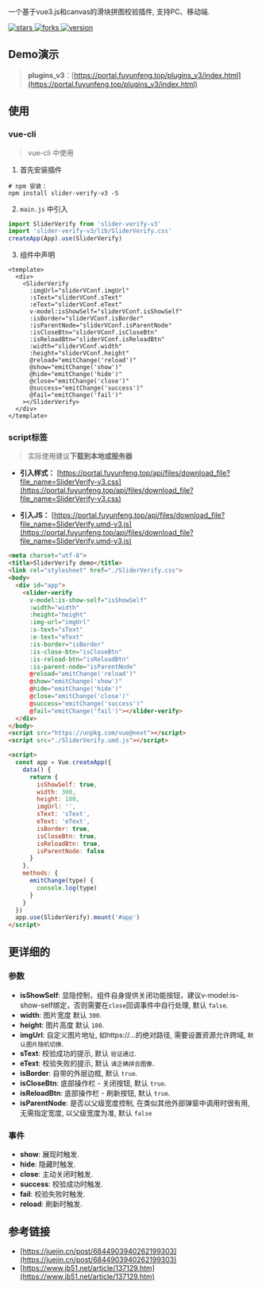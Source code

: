 一个基于vue3.js和canvas的滑块拼图校验插件, 支持PC、移动端.
<p>
  <a href="https://github.com/author-fuyf/slider-verify-v3/stargazers" target="_black">
    <img src="https://img.shields.io/github/stars/author-fuyf/slider-verify-v3?color=%23ffca28&logo=github&style=flat-square" alt="stars" />
  </a>
  <a href="https://github.com/author-fuyf/slider-verify-v3/network/members" target="_black">
    <img src="https://img.shields.io/github/forks/author-fuyf/slider-verify-v3?color=%23ffca28&logo=github&style=flat-square" alt="forks" />
  </a>
  <a href="https://www.npmjs.com/package/slider-verify-v3" target="_black">
    <img src="https://img.shields.io/npm/v/slider-verify-v3?color=%23ffca28&logo=npm&style=flat-square" alt="version" />
  </a>
<!--   <a href="https://www.npmjs.com/package/slider-verify-v3" target="_black">
    <img src="https://img.shields.io/npm/dm/slider-verify-v3?color=%23ffca28&logo=npm&style=flat-square" alt="downloads" />
  </a> -->
</p>

## Demo演示

> **plugins_v3**：[https://portal.fuyunfeng.top/plugins_v3/index.html](https://portal.fuyunfeng.top/plugins_v3/index.html)  

## 使用

### vue-cli
> vue-cli 中使用

1. 首先安装插件

```shell
# npm 安装：
npm install slider-verify-v3 -S
```

2. `main.js` 中引入

```js
import SliderVerify from 'slider-verify-v3'
import 'slider-verify-v3/lib/SliderVerify.css'
createApp(App).use(SliderVerify)
```

3. 组件中声明

```vue
<template>
  <div>
    <SliderVerify
      :imgUrl="sliderVConf.imgUrl"
      :sText="sliderVConf.sText"
      :eText="sliderVConf.eText"
      v-model:isShowSelf="sliderVConf.isShowSelf"
      :isBorder="sliderVConf.isBorder"
      :isParentNode="sliderVConf.isParentNode"
      :isCloseBtn="sliderVConf.isCloseBtn"
      :isReloadBtn="sliderVConf.isReloadBtn"
      :width="sliderVConf.width"
      :height="sliderVConf.height"
      @reload="emitChange('reload')"
      @show="emitChange('show')"
      @hide="emitChange('hide')"
      @close="emitChange('close')"
      @success="emitChange('success')"
      @fail="emitChange('fail')"
    ></SliderVerify>
  </div>
</template>
```

### script标签
> 实际使用建议**下载到本地或服务器**

- **引入样式：** [https://portal.fuyunfeng.top/api/files/download_file?file_name=SliderVerify-v3.css](https://portal.fuyunfeng.top/api/files/download_file?file_name=SliderVerify-v3.css)

- **引入JS：** [https://portal.fuyunfeng.top/api/files/download_file?file_name=SliderVerify.umd-v3.js](https://portal.fuyunfeng.top/api/files/download_file?file_name=SliderVerify.umd-v3.js)


```html
<meta charset="utf-8">
<title>SliderVerify demo</title>
<link rel="stylesheet" href="./SliderVerify.css">
<body>
  <div id="app">
    <slider-verify 
      v-model:is-show-self="isShowSelf"
      :width="width"
      :height="height"
      :img-url="imgUrl"
      :s-text="sText"
      :e-text="eText"
      :is-border="isBorder"
      :is-close-btn="isCloseBtn"
      :is-reload-btn="isReloadBtn"
      :is-parent-node="isParentNode"
      @reload="emitChange('reload')"
      @show="emitChange('show')"
      @hide="emitChange('hide')"
      @close="emitChange('close')"
      @success="emitChange('success')"
      @fail="emitChange('fail')"></slider-verify>
  </div>
</body>
<script src="https://unpkg.com/vue@next"></script>
<script src="./SliderVerify.umd.js"></script>

<script>
  const app = Vue.createApp({
    data() {
      return {
        isShowSelf: true,
        width: 300,
        height: 180,
        imgUrl: '',
        sText: 'sText',
        eText: 'eText',
        isBorder: true,
        isCloseBtn: true,
        isReloadBtn: true,
        isParentNode: false
      }
    },
    methods: {
      emitChange(type) {
        console.log(type)
      }
    }
  })
  app.use(SliderVerify).mount('#app')
</script>
```
## 更详细的
### 参数

- __isShowSelf__: 显隐控制，组件自身提供关闭功能按钮，建议v-model:is-show-self绑定，否则需要在`close`回调事件中自行处理, 默认 `false`.
- __width__: 图片宽度 默认 `300`.
- __height__: 图片高度 默认 `180`.
- __imgUrl__: 自定义图片地址, 如https://...的绝对路径, 需要设置资源允许跨域, `默认图片随机切换`.
- __sText__: 校验成功的提示, 默认 `验证通过`.
- __eText__: 校验失败的提示, 默认 `请正确拼合图像`.
- __isBorder__: 自带的外层边框, 默认 `true`.
- __isCloseBtn__: 底部操作栏 - 关闭按钮, 默认 `true`.
- __isReloadBtn__: 底部操作栏 - 刷新按钮, 默认 `true`.
- __isParentNode__: 是否以父级宽度控制, 在类似其他外部弹窗中调用时很有用, 无需指定宽度, 以父级宽度为准, 默认 `false`

### 事件
- __show__: 展现时触发.
- __hide__: 隐藏时触发.
- __close__: 主动关闭时触发.
- __success__: 校验成功时触发.
- __fail__: 校验失败时触发.
- __reload__: 刷新时触发.


## 参考链接

- [https://juejin.cn/post/6844903940262199303](https://juejin.cn/post/6844903940262199303)
- [https://www.jb51.net/article/137129.htm](https://www.jb51.net/article/137129.htm)


